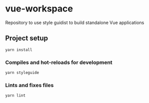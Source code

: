 # vue-workspace
Repository to use style guidist to build standalone Vue applications

## Project setup
```
yarn install
```

### Compiles and hot-reloads for development
```
yarn styleguide
```

### Lints and fixes files
```
yarn lint
```

